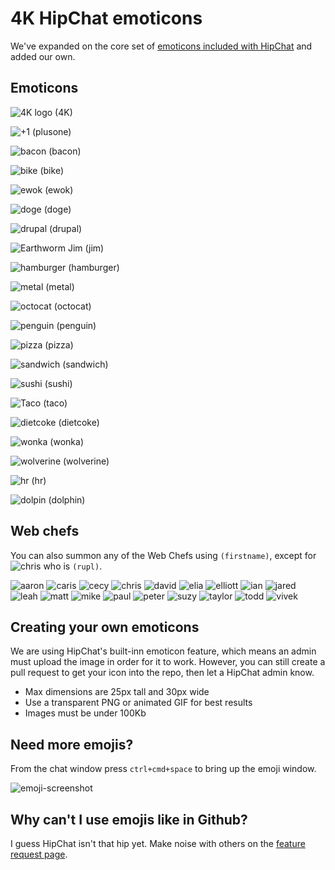 # 4K HipChat emoticons

We've expanded on the core set of [emoticons included with HipChat](http://hipchat-emoticons.nyh.name) and added our own.

## Emoticons

![4K logo][4K] (4K)

![+1][+1] (plusone)

![bacon][bacon] (bacon)

![bike][bike] (bike)

![ewok][ewok] (ewok)

![doge][doge] (doge)

![drupal][drupal] (drupal)

![Earthworm Jim][jim] (jim)

![hamburger][hamburger] (hamburger)

![metal][metal] (metal)

![octocat][octocat] (octocat)

![penguin][penguin] (penguin)

![pizza][pizza] (pizza)

![sandwich][sandwich] (sandwich)

![sushi][sushi] (sushi)

![Taco][taco] (taco)

![dietcoke][dietcoke] (dietcoke)

![wonka][wonka] (wonka)

![wolverine][wolverine] (wolverine)

![hr][hr] (hr)

![dolpin][dolphin] (dolphin)

[4K]: https://raw.github.com/fourkitchens/hipchat-emoticons/master/src/4K.png
[drupal]: https://raw.github.com/fourkitchens/hipchat-emoticons/master/src/drupal.png
[ewok]: https://raw.github.com/fourkitchens/hipchat-emoticons/master/src/ewok.gif
[jim]: https://raw.github.com/fourkitchens/hipchat-emoticons/master/src/jim.gif
[octocat]: https://raw.github.com/fourkitchens/hipchat-emoticons/master/src/octocat.png
[penguin]: https://raw.github.com/fourkitchens/hipchat-emoticons/master/src/penguin.gif
[pizza]: https://raw.github.com/fourkitchens/hipchat-emoticons/master/src/pizza.png
[sandwich]: https://raw.github.com/fourkitchens/hipchat-emoticons/master/src/sandwich.png
[sushi]: https://raw.github.com/fourkitchens/hipchat-emoticons/master/src/sushi.png
[taco]: https://raw.github.com/fourkitchens/hipchat-emoticons/master/src/taco.png
[wolverine]: https://raw.github.com/fourkitchens/hipchat-emoticons/master/src/wolverine.gif
[doge]: https://raw.github.com/fourkitchens/hipchat-emoticons/master/src/doge.png
[bacon]: https://raw.github.com/fourkitchens/hipchat-emoticons/master/src/bacon.png
[wonka]: https://raw.github.com/fourkitchens/hipchat-emoticons/master/src/wonka.png
[hr]: https://raw.github.com/fourkitchens/hipchat-emoticons/master/src/hr.png
[dolphin]: https://raw.github.com/fourkitchens/hipchat-emoticons/master/src/dolphin.png
[bike]: https://raw.github.com/fourkitchens/hipchat-emoticons/master/src/bike.png
[hamburger]: https://raw.github.com/fourkitchens/hipchat-emoticons/master/src/hamburger.png
[dietcoke]: https://raw.github.com/fourkitchens/hipchat-emoticons/master/src/dietcoke.png
[+1]: https://raw.github.com/fourkitchens/hipchat-emoticons/master/src/+1.png
[metal]: https://raw.github.com/fourkitchens/hipchat-emoticons/master/src/metal.png

## Web chefs

You can also summon any of the Web Chefs using `(firstname)`, except for ![chris](https://raw.github.com/fourkitchens/hipchat-emoticons/master/src/chris.png) who is `(rupl)`.

![aaron](https://raw.github.com/fourkitchens/hipchat-emoticons/master/src/aaron.png)
![caris](https://raw.github.com/fourkitchens/hipchat-emoticons/master/src/caris.png)
![cecy](https://raw.github.com/fourkitchens/hipchat-emoticons/master/src/cecy.png)
![chris](https://raw.github.com/fourkitchens/hipchat-emoticons/master/src/chris.png)
![david](https://raw.github.com/fourkitchens/hipchat-emoticons/master/src/david.png)
![elia](https://raw.github.com/fourkitchens/hipchat-emoticons/master/src/elia.png)
![elliott](https://raw.github.com/fourkitchens/hipchat-emoticons/master/src/elliott.png)
![ian](https://raw.github.com/fourkitchens/hipchat-emoticons/master/src/ian.png)
![jared](https://raw.github.com/fourkitchens/hipchat-emoticons/master/src/jared.png)
![leah](https://raw.github.com/fourkitchens/hipchat-emoticons/master/src/leah.png)
![matt](https://raw.github.com/fourkitchens/hipchat-emoticons/master/src/matt.png)
![mike](https://raw.github.com/fourkitchens/hipchat-emoticons/master/src/mike.png)
![paul](https://raw.github.com/fourkitchens/hipchat-emoticons/master/src/paul.png)
![peter](https://raw.github.com/fourkitchens/hipchat-emoticons/master/src/peter.png)
![suzy](https://raw.github.com/fourkitchens/hipchat-emoticons/master/src/suzy.png)
![taylor](https://raw.github.com/fourkitchens/hipchat-emoticons/master/src/taylor.png)
![todd](https://raw.github.com/fourkitchens/hipchat-emoticons/master/src/todd.png)
![vivek](https://raw.github.com/fourkitchens/hipchat-emoticons/master/src/vivek.png)

## Creating your own emoticons

We are using HipChat's built-inn emoticon feature, which means an admin must upload the image in order for it to work. However, you can still create a pull request to get your icon into the repo, then let a HipChat admin know.

* Max dimensions are 25px tall and 30px wide
* Use a transparent PNG or animated GIF for best results
* Images must be under 100Kb

## Need more emojis?

From the chat window press `ctrl+cmd+space` to bring up the emoji window.

![emoji-screenshot](https://raw.github.com/fourkitchens/hipchat-emoticons/master/emoji-screenshot.png)

## Why can't I use emojis like in Github?

I guess HipChat isn't that hip yet. Make noise with others on the [feature request page](http://help.hipchat.com/forums/138883-suggestions-issues/suggestions/3407099-add-github-s-emoji-set).
